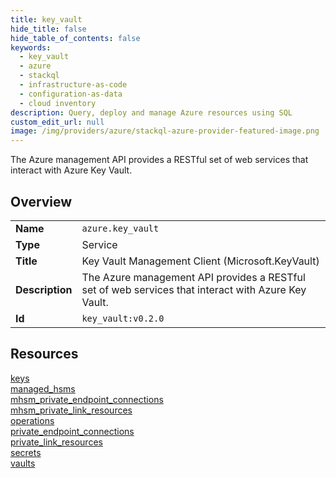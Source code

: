 ```yaml
---
title: key_vault
hide_title: false
hide_table_of_contents: false
keywords:
  - key_vault
  - azure
  - stackql
  - infrastructure-as-code
  - configuration-as-data
  - cloud inventory
description: Query, deploy and manage Azure resources using SQL
custom_edit_url: null
image: /img/providers/azure/stackql-azure-provider-featured-image.png
---
```

The Azure management API provides a RESTful set of web services that interact with Azure Key Vault.  
    

## Overview
<table><tbody>
<tr><td><b>Name</b></td><td><code>azure.key_vault</code></td></tr>
<tr><td><b>Type</b></td><td>Service</td></tr>
<tr><td><b>Title</b></td><td>Key Vault Management Client (Microsoft.KeyVault)</td></tr>
<tr><td><b>Description</b></td><td>The Azure management API provides a RESTful set of web services that interact with Azure Key Vault.</td></tr>
<tr><td><b>Id</b></td><td><code>key_vault:v0.2.0</code></td></tr>
</tbody></table>

## Resources
<div class="row">
<div class="providerDocColumn">
<a href="/providers/azure/key_vault/keys/">keys</a><br />
<a href="/providers/azure/key_vault/managed_hsms/">managed_hsms</a><br />
<a href="/providers/azure/key_vault/mhsm_private_endpoint_connections/">mhsm_private_endpoint_connections</a><br />
<a href="/providers/azure/key_vault/mhsm_private_link_resources/">mhsm_private_link_resources</a><br />
<a href="/providers/azure/key_vault/operations/">operations</a><br />
</div>
<div class="providerDocColumn">
<a href="/providers/azure/key_vault/private_endpoint_connections/">private_endpoint_connections</a><br />
<a href="/providers/azure/key_vault/private_link_resources/">private_link_resources</a><br />
<a href="/providers/azure/key_vault/secrets/">secrets</a><br />
<a href="/providers/azure/key_vault/vaults/">vaults</a><br />
</div>
</div>

